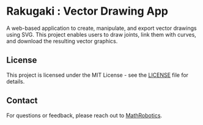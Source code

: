 # Rakugaki : Vector Drawing App

A web-based application to create, manipulate, and export vector drawings using SVG. This project enables users to draw joints, link them with curves, and download the resulting vector graphics.

## License

This project is licensed under the MIT License - see the [LICENSE](LICENSE) file for details.

## Contact

For questions or feedback, please reach out to [MathRobotics](https://github.com/MathRobotics).
```
